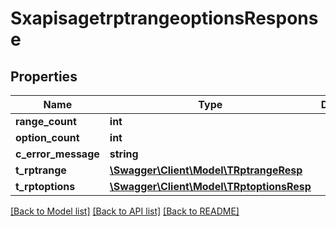 # SxapisagetrptrangeoptionsResponse

## Properties
Name | Type | Description | Notes
------------ | ------------- | ------------- | -------------
**range_count** | **int** |  | [optional] 
**option_count** | **int** |  | [optional] 
**c_error_message** | **string** |  | [optional] 
**t_rptrange** | [**\Swagger\Client\Model\TRptrangeResp**](TRptrangeResp.md) |  | [optional] 
**t_rptoptions** | [**\Swagger\Client\Model\TRptoptionsResp**](TRptoptionsResp.md) |  | [optional] 

[[Back to Model list]](../README.md#documentation-for-models) [[Back to API list]](../README.md#documentation-for-api-endpoints) [[Back to README]](../README.md)


